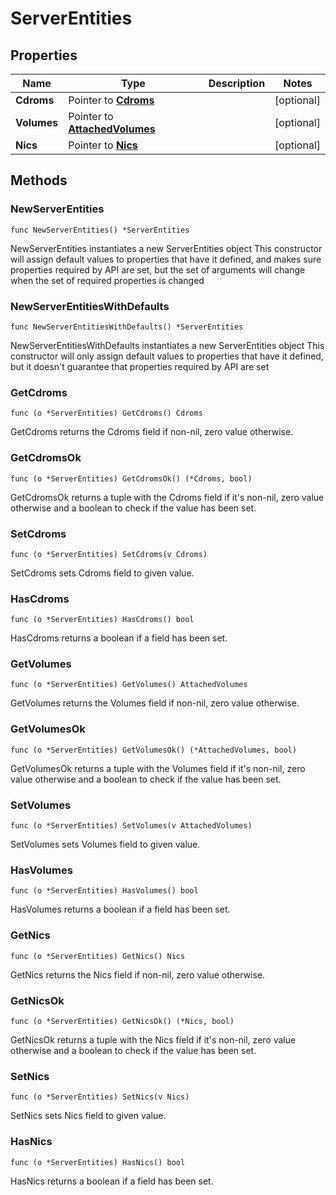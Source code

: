 # ServerEntities

## Properties

|Name | Type | Description | Notes|
|------------ | ------------- | ------------- | -------------|
|**Cdroms** | Pointer to [**Cdroms**](Cdroms.md) |  | [optional] |
|**Volumes** | Pointer to [**AttachedVolumes**](AttachedVolumes.md) |  | [optional] |
|**Nics** | Pointer to [**Nics**](Nics.md) |  | [optional] |

## Methods

### NewServerEntities

`func NewServerEntities() *ServerEntities`

NewServerEntities instantiates a new ServerEntities object
This constructor will assign default values to properties that have it defined,
and makes sure properties required by API are set, but the set of arguments
will change when the set of required properties is changed

### NewServerEntitiesWithDefaults

`func NewServerEntitiesWithDefaults() *ServerEntities`

NewServerEntitiesWithDefaults instantiates a new ServerEntities object
This constructor will only assign default values to properties that have it defined,
but it doesn't guarantee that properties required by API are set

### GetCdroms

`func (o *ServerEntities) GetCdroms() Cdroms`

GetCdroms returns the Cdroms field if non-nil, zero value otherwise.

### GetCdromsOk

`func (o *ServerEntities) GetCdromsOk() (*Cdroms, bool)`

GetCdromsOk returns a tuple with the Cdroms field if it's non-nil, zero value otherwise
and a boolean to check if the value has been set.

### SetCdroms

`func (o *ServerEntities) SetCdroms(v Cdroms)`

SetCdroms sets Cdroms field to given value.

### HasCdroms

`func (o *ServerEntities) HasCdroms() bool`

HasCdroms returns a boolean if a field has been set.

### GetVolumes

`func (o *ServerEntities) GetVolumes() AttachedVolumes`

GetVolumes returns the Volumes field if non-nil, zero value otherwise.

### GetVolumesOk

`func (o *ServerEntities) GetVolumesOk() (*AttachedVolumes, bool)`

GetVolumesOk returns a tuple with the Volumes field if it's non-nil, zero value otherwise
and a boolean to check if the value has been set.

### SetVolumes

`func (o *ServerEntities) SetVolumes(v AttachedVolumes)`

SetVolumes sets Volumes field to given value.

### HasVolumes

`func (o *ServerEntities) HasVolumes() bool`

HasVolumes returns a boolean if a field has been set.

### GetNics

`func (o *ServerEntities) GetNics() Nics`

GetNics returns the Nics field if non-nil, zero value otherwise.

### GetNicsOk

`func (o *ServerEntities) GetNicsOk() (*Nics, bool)`

GetNicsOk returns a tuple with the Nics field if it's non-nil, zero value otherwise
and a boolean to check if the value has been set.

### SetNics

`func (o *ServerEntities) SetNics(v Nics)`

SetNics sets Nics field to given value.

### HasNics

`func (o *ServerEntities) HasNics() bool`

HasNics returns a boolean if a field has been set.


